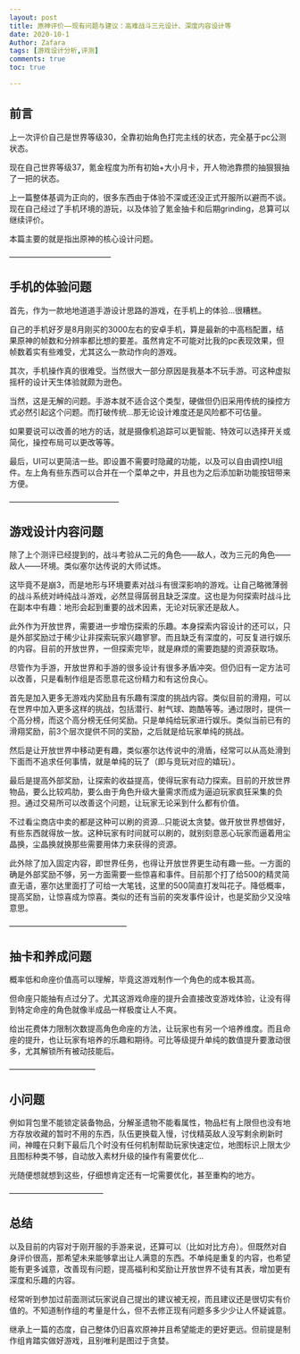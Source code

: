 ```yaml
---
layout: post
title: 原神评价——现有问题与建议：高难战斗三元设计、深度内容设计等
date: 2020-10-1
Author: Zafara
tags: [游戏设计分析,评测]
comments: true
toc: true

---
```


## 前言

上一次评价自己是世界等级30，全靠初始角色打完主线的状态，完全基于pc公测状态。

现在自己世界等级37，氪金程度为所有初始+大小月卡，开人物池靠攒的抽狠狠抽了一把的状态。

上一篇整体基调为正向的，很多东西由于体验不深或还没正式开服所以避而不谈。现在自己经过了手机环境的游玩，以及体验了氪金抽卡和后期grinding，总算可以继续评价。

本篇主要的就是指出原神的核心设计问题。

—————————————

## 手机的体验问题

首先，作为一款地地道道手游设计思路的游戏，在手机上的体验…很糟糕。

自己的手机好歹是8月刚买的3000左右的安卓手机，算是最新的中高档配置，结果原神的帧数和分辨率都比想的要差。虽然肯定不可能对比我的pc表现效果，但帧数着实有些难受，尤其这么一款动作向的游戏。

其次，手机操作真的很难受。当然很大一部分原因是我基本不玩手游。可这种虚拟摇杆的设计天生体验就颇为逊色。

当然，这是无解的问题。手游本就不适合这个类型，硬做但仍旧采用传统的操控方式必然引起这个问题。而打破传统…那无论设计难度还是风险都不可估量。

如果要说可以改善的地方的话，就是摄像机追踪可以更智能、特效可以选择开关或简化，操控布局可以更改等等。

最后，UI可以更简洁一些。即设置不需要时隐藏的功能，以及可以自由调控UI组件。左上角有些东西可以合并在一个菜单之中，并且也为之后添加新功能按钮带来方便。

——————————————

## 游戏设计内容问题

除了上个测评已经提到的，战斗考验从二元的角色——敌人，改为三元的角色——敌人——环境。类似塞尔达传说的大师试炼。

这毕竟不是崩3，而是地形与环境要素对战斗有很深影响的游戏。让自己略微薄弱的战斗系统对峙纯战斗游戏，必然显得孱弱且缺乏深度。这也是为何探索时战斗比在副本中有趣：地形会起到重要的战术因素，无论对玩家还是敌人。

此外作为开放世界，需要进一步增伤探索的乐趣。本身探索内容设计的还可以，只是外部奖励过于稀少让非探索玩家兴趣寥寥。而且缺乏有深度的，可反复进行娱乐的内容。目前的开放世界，一但探索完毕，就是麻烦的需要跑腿的资源获取场。

尽管作为手游，开放世界和手游的很多设计有很多矛盾冲突。但仍旧有一定方法可以改善，只是看制作组是否愿意花这份精力和有这份良心。

首先是加入更多无游戏内奖励且有乐趣有深度的挑战内容。类似目前的滑翔，可以在世界中加入更多这样的挑战，包括潜行、射气球、跑酷等等。通过限时，提供一个高分榜，而这个高分榜无任何奖励。只是单纯给玩家进行娱乐。类似当前已有的滑翔奖励，前3个层次提供不同的奖励，之后就是给玩家单纯的挑战。

然后是让开放世界中移动更有趣，类似塞尔达传说中的滑盾，经常可以从高处滑到下面而不追求任何事情，就是单纯的玩了（即与竞玩对应的嬉玩）。

最后是提高外部奖励，让探索的收益提高，使得玩家有动力探索。目前的开放世界物品，要么比较鸡肋，要么由于角色升级大量需求而成为逼迫玩家疯狂采集的负担。通过交易所可以改善这个问题，让玩家无论采到什么都有价值。

不过看尘商店中卖的都是这种可以刷的资源…只能说太贪婪。做开放世界想做好，有些东西就得放一放。这种玩家有时间就可以刷的，就别刻意恶心玩家而逼着用尘晶换，尘晶换就换那些需要用体力来获得的资源。

此外除了加入固定内容，即世界任务，也得让开放世界更生动有趣一些。一方面的确是外部奖励不够，另一方面需要一些惊喜和事件。目前那个打了给500的精灵简直无语，塞尔达里面打了可给一大笔钱，这里的500简直打发叫花子。降低概率，提高奖励，让惊喜成为惊喜。类似的还有当前的突发事件设计，也是奖励少又没啥意思。

———————————————

## 抽卡和养成问题

概率低和命座价值高可以理解，毕竟这游戏制作一个角色的成本极其高。

但命座只能抽有点过分了。尤其这游戏命座的提升会直接改变游戏体验，让没有得到特定命座的角色就像半成品一样极度让人不爽。

给出花费体力限制次数提高角色命座的方法，让玩家也有另一个培养维度。而且命座的提升，也让玩家有培养的乐趣和期待。可比等级提升单纯的数值提升要激动很多，尤其解锁所有被动技能后。

———————————

## 小问题

例如背包里不能锁定装备物品，分解圣遗物不能看属性，物品栏有上限但也没有地方存放收藏的暂时不用的东西，队伍更换载入慢，讨伐精英敌人没写剩余刷新时间，神瞳在只剩下最后几个时没有任何机制帮助玩家快速定位，地图标识上限太少且图标种类不够，自动放入素材升级的操作有需要优化…

光随便想就想到这些，仔细想肯定还有一坨需要优化，甚至重构的地方。

————————————

## 总结

以及目前的内容对于刚开服的手游来说，还算可以（比如对比方舟）。但既然对自身评价很高，那希望未来能够拿出让人满意的东西。不单纯是重复的内容，也希望能有更多诚意，改善现有问题，提高福利和奖励让开放世界不徒有其表，增加更有深度和乐趣的内容。

经常听到参加过前面测试玩家说自己提出的建议被无视，而且建议还是很切实有价值的。不知道制作组的考量是什么，但不去修正现有问题多多少少让人怀疑诚意。

继承上一篇的态度，自己整体仍旧喜欢原神并且希望能走的更好更远。但前提是制作组肯踏实做好游戏，且别唯利是图过于贪婪。
